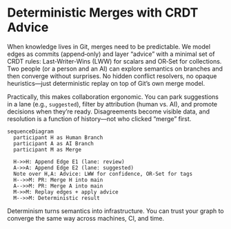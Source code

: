 # Deterministic Merges with CRDT Advice

When knowledge lives in Git, merges need to be predictable. We model edges as commits (append‑only) and layer “advice” with a minimal set of CRDT rules: Last‑Writer‑Wins (LWW) for scalars and OR‑Set for collections. Two people (or a person and an AI) can explore semantics on branches and then converge without surprises. No hidden conflict resolvers, no opaque heuristics—just deterministic replay on top of Git’s own merge model.

Practically, this makes collaboration ergonomic. You can park suggestions in a lane (e.g., `suggested`), filter by attribution (human vs. AI), and promote decisions when they’re ready. Disagreements become visible data, and resolution is a function of history—not who clicked “merge” first.

```mermaid
sequenceDiagram
  participant H as Human Branch
  participant A as AI Branch
  participant M as Merge

  H->>H: Append Edge E1 (lane: review)
  A->>A: Append Edge E2 (lane: suggested)
  Note over H,A: Advice: LWW for confidence, OR‑Set for tags
  H-->>M: PR: Merge H into main
  A-->>M: PR: Merge A into main
  M->>M: Replay edges + apply advice
  M-->>M: Deterministic result
```

Determinism turns semantics into infrastructure. You can trust your graph to converge the same way across machines, CI, and time.
